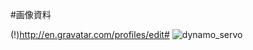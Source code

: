#画像資料

(!)<http://en.gravatar.com/profiles/edit#>
![dynamo_servo](https://f.cloud.github.com/assets/6017087/2158440/464706fa-9493-11e3-9339-d92b8bc25c99.jpg)
